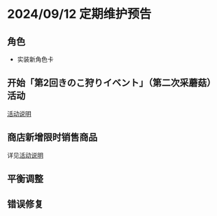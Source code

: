 # 2024/09/12 定期维护预告

## 角色

- 实装新角色卡

## 开始「第2回きのこ狩りイベント」（第二次采蘑菇）活动

[活动说明](第2回きのこ狩りイベント.md)

## 商店新增限时销售商品

详见[活动说明](第2回きのこ狩りイベント.md#商店限时销售)

## 平衡调整

## 错误修复

